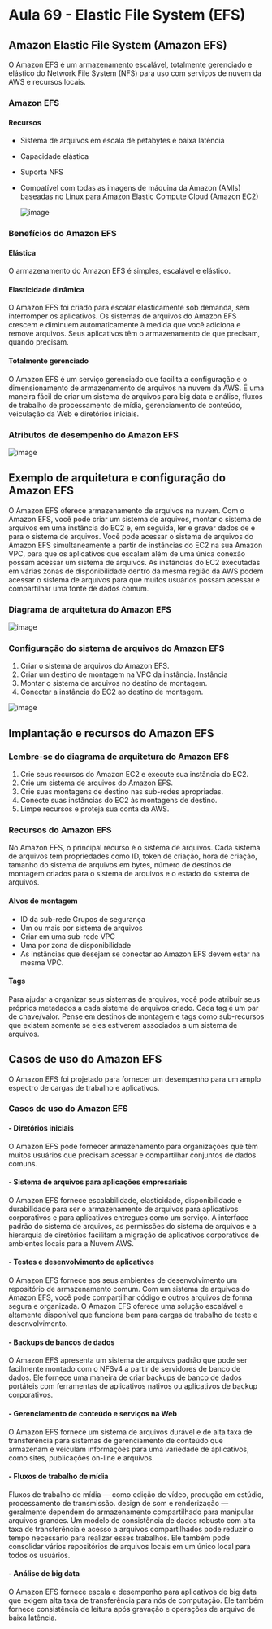 # Aula 69 - Elastic File System (EFS)

## Amazon Elastic File System (Amazon EFS)
O Amazon EFS é um armazenamento escalável, totalmente gerenciado e elástico do Network File System (NFS) para uso com serviços de nuvem da AWS e recursos locais.

### Amazon EFS
#### Recursos
- Sistema de arquivos em escala de petabytes e baixa latência
- Capacidade elástica
- Suporta NFS
- Compatível com todas as imagens de máquina da Amazon (AMIs) baseadas no Linux para Amazon Elastic Compute Cloud (Amazon EC2)

  ![image](https://github.com/luane-loureiro/EscolaDaNuvem-AWS/assets/100947092/b72d9afc-5a28-4fc7-b2e4-3b31c6c0878a)


### Benefícios do Amazon EFS
#### Elástica 
O armazenamento do Amazon EFS é simples, escalável e elástico.

#### Elasticidade dinâmica
O Amazon EFS foi criado para escalar elasticamente sob demanda, sem interromper os aplicativos. 
Os sistemas de arquivos do Amazon EFS crescem e diminuem automaticamente à medida que você adiciona e remove arquivos. Seus aplicativos têm o armazenamento de que precisam, quando precisam.

#### Totalmente gerenciado 
O Amazon EFS é um serviço gerenciado que facilita a configuração e o dimensionamento de armazenamento de arquivos na nuvem da AWS. 
É uma maneira fácil de criar um sistema de arquivos para big data e análise, fluxos de trabalho de processamento de mídia, gerenciamento de conteúdo, veiculação da Web e diretórios iniciais.


### Atributos de desempenho do Amazon EFS

![image](https://github.com/luane-loureiro/EscolaDaNuvem-AWS/assets/100947092/f4ec5f5f-e7d7-46c7-8306-8dc6fedafdc4)


## Exemplo de arquitetura e configuração do Amazon EFS
O Amazon EFS oferece armazenamento de arquivos na nuvem. Com o Amazon EFS, você pode criar um sistema de arquivos, montar o sistema de arquivos em uma instância do EC2 e, em seguida, ler e gravar dados de e para o sistema de arquivos.
Você pode acessar o sistema de arquivos do Amazon EFS simultaneamente a partir de instâncias do EC2 na sua Amazon VPC, para que os aplicativos que escalam além de uma única conexão possam acessar um sistema de arquivos. 
As instâncias do EC2 executadas em várias zonas de disponibilidade dentro da mesma região da AWS podem acessar o sistema de arquivos para que muitos usuários possam acessar e compartilhar uma fonte de dados comum.


### Diagrama de arquitetura do Amazon EFS

![image](https://github.com/luane-loureiro/EscolaDaNuvem-AWS/assets/100947092/2fec191d-7636-4ff1-8c83-1a6edad66643)


### Configuração do sistema de arquivos do Amazon EFS

1. Criar o sistema de arquivos do Amazon EFS.
2. Criar um destino de montagem na VPC da instância. Instância
3. Montar o sistema de arquivos no destino de montagem.
4. Conectar a instância do EC2 ao destino de montagem. 

![image](https://github.com/luane-loureiro/EscolaDaNuvem-AWS/assets/100947092/875c27c9-b08b-4e39-803f-8cb32667aa41)


## Implantação e recursos do Amazon EFS

### Lembre-se do diagrama de arquitetura do Amazon EFS

1. Crie seus recursos do Amazon EC2 e execute sua instância do EC2.
2. Crie um sistema de arquivos do Amazon EFS.
3. Crie suas montagens de destino nas sub-redes apropriadas.
4. Conecte suas instâncias do EC2 às montagens de destino.
5. Limpe recursos e proteja sua conta da AWS.

### Recursos do Amazon EFS
No Amazon EFS, o principal recurso é o sistema de arquivos. 
Cada sistema de arquivos tem propriedades como ID, token de criação, hora de criação, tamanho do sistema de arquivos em bytes, número de destinos de montagem criados para o sistema de arquivos e o estado do sistema de arquivos.

#### Alvos de montagem 
- ID da sub-rede Grupos de segurança
- Um ou mais por sistema de arquivos
- Criar em uma sub-rede VPC
- Uma por zona de disponibilidade
- As instâncias que desejam se conectar ao Amazon EFS devem estar na mesma VPC.

#### Tags
Para ajudar a organizar seus sistemas de arquivos, você pode atribuir seus próprios metadados a cada sistema de arquivos criado. Cada tag é um par de chave/valor.
Pense em destinos de montagem e tags como sub-recursos que existem somente se eles estiverem associados a um sistema de arquivos.


## Casos de uso do Amazon EFS
O Amazon EFS foi projetado para fornecer um desempenho para um amplo espectro de cargas de trabalho e aplicativos.

### Casos de uso do Amazon EFS
#### - Diretórios iniciais
O Amazon EFS pode fornecer armazenamento para organizações que têm muitos usuários que precisam acessar e compartilhar conjuntos de dados comuns.

#### - Sistema de arquivos para aplicações empresariais
O Amazon EFS fornece escalabilidade, elasticidade, disponibilidade e durabilidade para ser o armazenamento de arquivos para aplicativos corporativos e para aplicativos entregues como um serviço. 
A interface padrão do sistema de arquivos, as permissões do sistema de arquivos e a hierarquia de diretórios facilitam a migração de aplicativos corporativos de ambientes locais para a Nuvem AWS.

#### - Testes e desenvolvimento de aplicativos
O Amazon EFS fornece aos seus ambientes de desenvolvimento um repositório de armazenamento comum. Com um sistema de arquivos do Amazon EFS, você pode compartilhar código e outros arquivos de forma segura e organizada. 
O Amazon EFS oferece uma solução escalável e altamente disponível que funciona bem para cargas de trabalho de teste e desenvolvimento.

#### - Backups de bancos de dados
O Amazon EFS apresenta um sistema de arquivos padrão que pode ser facilmente montado com o NFSv4 a partir de servidores de banco de dados. 
Ele fornece uma maneira de criar backups de banco de dados portáteis com ferramentas de aplicativos nativos ou aplicativos de backup corporativos.

#### - Gerenciamento de conteúdo e serviços na Web
O Amazon EFS fornece um sistema de arquivos durável e de alta taxa de transferência para sistemas de gerenciamento de conteúdo que armazenam e veiculam informações para uma variedade de aplicativos, como sites, publicações on-line e arquivos.

#### - Fluxos de trabalho de mídia
Fluxos de trabalho de mídia — como edição de vídeo, produção em estúdio, processamento de transmissão.
design de som e renderização — geralmente dependem do armazenamento compartilhado para manipular arquivos grandes. 
Um modelo de consistência de dados robusto com alta taxa de transferência e acesso a arquivos compartilhados pode reduzir o tempo necessário para realizar esses trabalhos. 
Ele também pode consolidar vários repositórios de arquivos locais em um único local para todos os usuários.

#### - Análise de big data
O Amazon EFS fornece escala e desempenho para aplicativos de big data que exigem alta taxa de transferência para nós de computação. Ele também fornece consistência de leitura após gravação e operações de arquivo de baixa latência.
